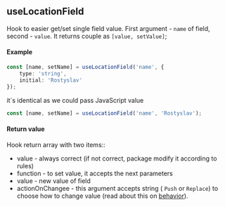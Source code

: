 ## useLocationField

Hook to easier get/set single field value.
First argument - `name` of field, second - `value`. It returns couple as `[value, setValue]`;

#### Example

```ts
const [name, setName] = useLocationField('name', {
	type: 'string',
	initial: 'Rostyslav'
});
```

it\`s identical as we could pass JavaScript value

```ts
const [name, setName] = useLocationField('name', 'Rostyslav');
```

#### Return value

Hook return array with two items::

-   value - always correct (if not correct, package modify it according to rules)
-   function - to set value, it accepts the next parameters
-   value - new value of field
-   actionOnChangee - this argument accepts string ( `Push` or `Replace`) to choose how to change value (read about this on [behavior](/docs/en/behavior/History.md 'behavior')).
